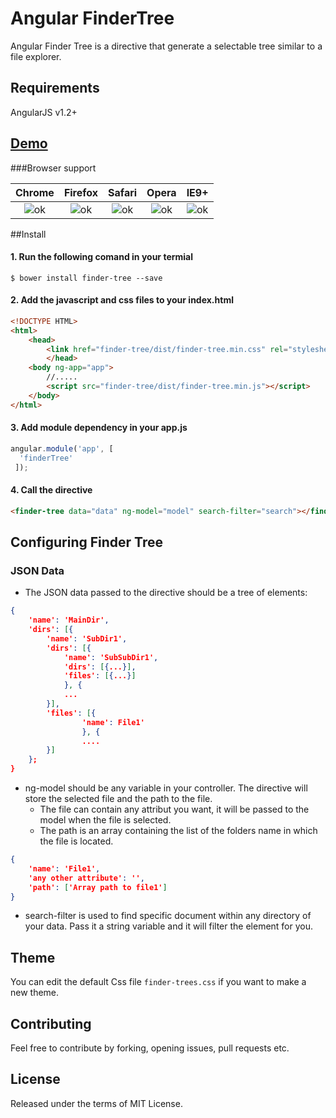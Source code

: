 # Angular FinderTree

Angular Finder Tree is a directive that generate a selectable tree similar to a file explorer.

## Requirements

AngularJS v1.2+

## [Demo](http://jperugini.github.io/finder-tree/)

###Browser support

| Chrome                                | Firefox                               | Safari                                | Opera                                 | IE9+ |
|:-------------------------------------:|:-------------------------------------:|:-------------------------------------:|:-------------------------------------:|:----:|
| ![ok](http://i.imgur.com/CK8qxk1.png) | ![ok](http://i.imgur.com/CK8qxk1.png) | ![ok](http://i.imgur.com/CK8qxk1.png) | ![ok](http://i.imgur.com/CK8qxk1.png) |  ![ok](http://i.imgur.com/CK8qxk1.png)  |

##Install

#### 1. Run the following comand in your termial
```
$ bower install finder-tree --save
```
#### 2. Add the javascript and css files to your index.html
```html
<!DOCTYPE HTML>
<html>
	<head>
		<link href="finder-tree/dist/finder-tree.min.css" rel="stylesheet" type="text/css" />
		</head>
	<body ng-app="app">
  		//.....
  		<script src="finder-tree/dist/finder-tree.min.js"></script>
	</body>
</html>
```
#### 3. Add module dependency in your app.js
```js
angular.module('app', [
  'finderTree'
 ]);
```
#### 4. Call the directive
```html
<finder-tree data="data" ng-model="model" search-filter="search"></finder-tree>
```

## Configuring Finder Tree

### JSON Data

- The JSON data passed to the directive should be a tree of elements:
```json
{
	'name': 'MainDir',
	'dirs': [{
		'name': 'SubDir1',
		'dirs': [{
			'name': 'SubSubDir1',
			'dirs': [{...}],
			'files': [{...}]
			}, {
			...
		}],
		'files': [{
				'name': File1'
				}, {
				....
		}]
	};
}
```

- ng-model should be any variable in your controller. The directive will store the selected file and the path to the file.
  - The file can contain any attribut you want, it will be passed to the model when the file is selected.
  - The path is an array containing the list of the folders name in which the file is located.
  
```json
{
	'name': 'File1',
	'any other attribute': '',
	'path': ['Array path to file1']
}
```

- search-filter is used to find specific document within any directory of your data. Pass it a string variable and it will filter the element for you.

## Theme
You can edit the default Css file `finder-trees.css` if you want to make a new theme.

## Contributing
Feel free to contribute by forking, opening issues, pull requests etc.

## License
Released under the terms of MIT License.